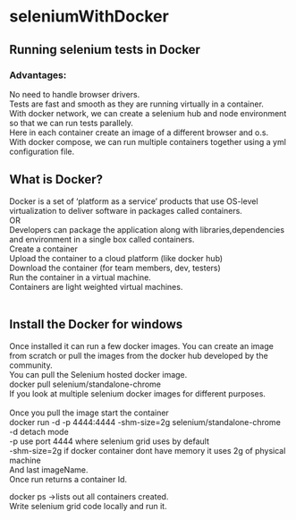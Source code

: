 # seleniumWithDocker </br>
## Running selenium tests in Docker </br>
### Advantages:</br>
No need to handle browser drivers. </br>
Tests are fast and smooth as they are running virtually in a container. </br>
With docker network, we can create a selenium hub and node environment so that we can run tests parallely. </br>
Here in each container create an image of a different browser and o.s. </br>
With docker compose, we can run multiple containers together using a yml configuration file. </br>

## What is Docker? </br>
Docker is a set of ‘platform as a service’ products that use OS-level virtualization to deliver software in packages called containers. </br>
OR </br>
Developers can package the application along with libraries,dependencies and environment in a single box called containers. </br>
Create a container </br>
Upload the container to a cloud platform (like docker hub) </br>
Download the container (for team members, dev, testers) </br>
Run the container in a virtual machine. </br>
Containers are light weighted virtual machines. </br>
</br>
## Install the Docker for windows </br>
Once installed it can run a few docker images. You can create an image from scratch or pull the images from the docker hub developed by the community. </br>
You can pull the Selenium hosted docker image. </br>
docker pull selenium/standalone-chrome </br>
If you look at multiple selenium docker images for different purposes. </br>
</br>
Once you pull the image start the container </br>
docker run -d -p 4444:4444 -shm-size=2g selenium/standalone-chrome </br>
-d detach mode </br> 
-p use port 4444 where selenium grid uses by default </br>
-shm-size=2g if docker container dont have memory it uses 2g of physical machine </br>
And last imageName. </br>
Once run returns a container Id. </br>

docker ps →lists out all containers created. </br>
Write selenium grid code locally and run it. </br>
